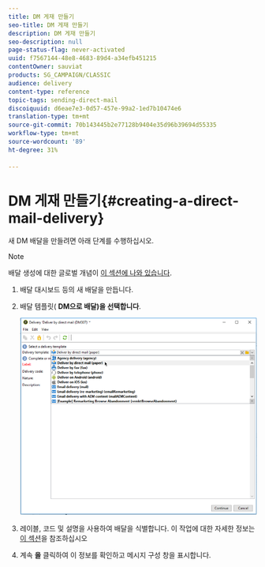 ```yaml
---
title: DM 게재 만들기
seo-title: DM 게재 만들기
description: DM 게재 만들기
seo-description: null
page-status-flag: never-activated
uuid: f7567144-48e8-4683-89d4-a34efb451215
contentOwner: sauviat
products: SG_CAMPAIGN/CLASSIC
audience: delivery
content-type: reference
topic-tags: sending-direct-mail
discoiquuid: d6eae7e3-0d57-457e-99a2-1ed7b10474e6
translation-type: tm+mt
source-git-commit: 70b143445b2e77128b9404e35d96b39694d55335
workflow-type: tm+mt
source-wordcount: '89'
ht-degree: 31%

---
```



# DM 게재 만들기{#creating-a-direct-mail-delivery}

새 DM 배달을 만들려면 아래 단계를 수행하십시오.

>[!NOTE]
>
>배달 생성에 대한 글로벌 개념이 [이 섹션에 나와 있습니다](../../delivery/using/steps-about-delivery-creation-steps.md).

1. 배달 대시보드 등의 새 배달을 만듭니다.
1. 배달 템플릿( **DM으로 배달)을 선택합니다**.

   ![](assets/direct_mail.png)

1. 레이블, 코드 및 설명을 사용하여 배달을 식별합니다. 이 작업에 대한 자세한 정보는 [이 섹션](../../delivery/using/steps-create-and-identify-the-delivery.md#identifying-the-delivery)을 참조하십시오
1. 계속 **을** 클릭하여 이 정보를 확인하고 메시지 구성 창을 표시합니다.
